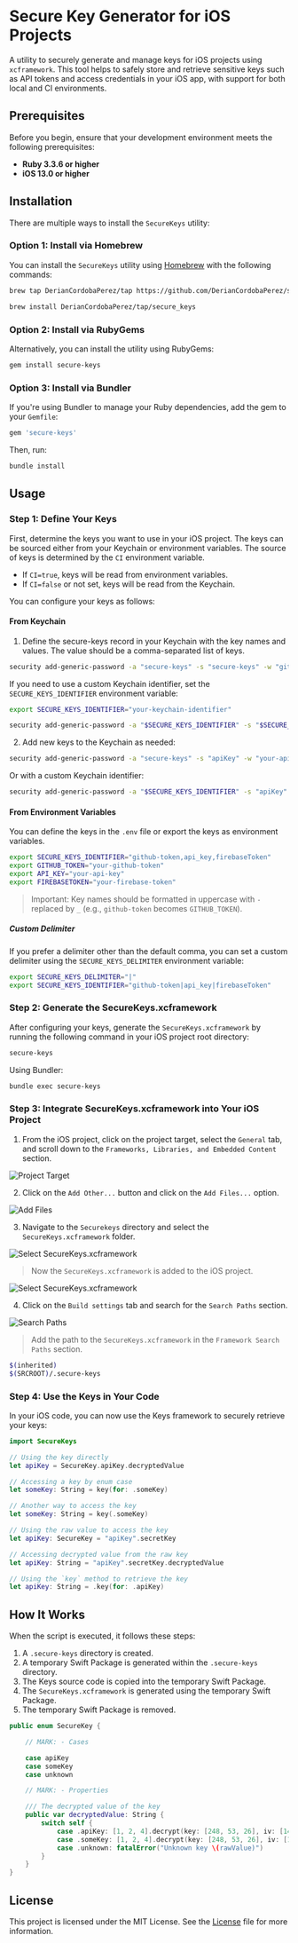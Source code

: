 # Secure Key Generator for iOS Projects

A utility to securely generate and manage keys for iOS projects using `xcframework`. This tool helps to safely store and retrieve sensitive keys such as API tokens and access credentials in your iOS app, with support for both local and CI environments.

## Prerequisites

Before you begin, ensure that your development environment meets the following prerequisites:

- **Ruby 3.3.6 or higher**
- **iOS 13.0 or higher**

## Installation

There are multiple ways to install the `SecureKeys` utility:

### Option 1: Install via Homebrew

You can install the `SecureKeys` utility using [Homebrew](https://brew.sh/) with the following commands:

```bash
brew tap DerianCordobaPerez/tap https://github.com/DerianCordobaPerez/secure-keys-generator

brew install DerianCordobaPerez/tap/secure_keys
```

### Option 2: Install via RubyGems

Alternatively, you can install the utility using RubyGems:

```bash
gem install secure-keys
```

### Option 3: Install via Bundler

If you're using Bundler to manage your Ruby dependencies, add the gem to your `Gemfile`:

```bash
gem 'secure-keys'
```

Then, run:

```bash
bundle install
```

## Usage

### Step 1: Define Your Keys

First, determine the keys you want to use in your iOS project. The keys can be sourced either from your Keychain or environment variables. The source of keys is determined by the `CI` environment variable.

- If `CI=true`, keys will be read from environment variables.
- If `CI=false` or not set, keys will be read from the Keychain.

You can configure your keys as follows:

#### From Keychain

1. Define the secure-keys record in your Keychain with the key names and values. The value should be a comma-separated list of keys.

```bash
security add-generic-password -a "secure-keys" -s "secure-keys" -w "githubToken,apiKey"
```

If you need to use a custom Keychain identifier, set the `SECURE_KEYS_IDENTIFIER` environment variable:

```bash
export SECURE_KEYS_IDENTIFIER="your-keychain-identifier"

security add-generic-password -a "$SECURE_KEYS_IDENTIFIER" -s "$SECURE_KEYS_IDENTIFIER" -w "githubToken,apiKey"
```

2. Add new keys to the Keychain as needed:

```bash
security add-generic-password -a "secure-keys" -s "apiKey" -w "your-api-key"
```

Or with a custom Keychain identifier:

```bash
security add-generic-password -a "$SECURE_KEYS_IDENTIFIER" -s "apiKey" -w "your-api-key"
```

#### From Environment Variables

You can define the keys in the `.env` file or export the keys as environment variables.

```bash
export SECURE_KEYS_IDENTIFIER="github-token,api_key,firebaseToken"
export GITHUB_TOKEN="your-github-token"
export API_KEY="your-api-key"
export FIREBASETOKEN="your-firebase-token"
```

> Important: Key names should be formatted in uppercase with `-` replaced by `_` (e.g., `github-token` becomes `GITHUB_TOKEN`).

##### Custom Delimiter

If you prefer a delimiter other than the default comma, you can set a custom delimiter using the `SECURE_KEYS_DELIMITER` environment variable:

```bash
export SECURE_KEYS_DELIMITER="|"
export SECURE_KEYS_IDENTIFIER="github-token|api_key|firebaseToken"
```

### Step 2: Generate the SecureKeys.xcframework

After configuring your keys, generate the `SecureKeys.xcframework` by running the following command in your iOS project root directory:

```bash
secure-keys
```

Using Bundler:

```bash
bundle exec secure-keys
```

### Step 3: Integrate SecureKeys.xcframework into Your iOS Project

1. From the iOS project, click on the project target, select the `General` tab, and scroll down to the `Frameworks, Libraries, and Embedded Content` section.

![Project Target](https://deriancordobaperez.github.io/secure-keys-generator/assets/add-xcframework-to-ios-project/first-step.png)

2. Click on the `Add Other...` button and click on the `Add Files...` option.

![Add Files](https://deriancordobaperez.github.io/secure-keys-generator/assets/add-xcframework-to-ios-project/second-step.png)

3. Navigate to the `Securekeys` directory and select the `SecureKeys.xcframework` folder.

![Select SecureKeys.xcframework](https://deriancordobaperez.github.io/secure-keys-generator/assets/add-xcframework-to-ios-project/third-step.png)

> Now the `SecureKeys.xcframework` is added to the iOS project.

![Select SecureKeys.xcframework](https://deriancordobaperez.github.io/secure-keys-generator/assets/add-xcframework-to-ios-project/third-step-result.png)

4. Click on the `Build settings` tab and search for the `Search Paths` section.

![Search Paths](https://deriancordobaperez.github.io/secure-keys-generator/assets/add-xcframework-to-ios-project/fourth-step.png)

> Add the path to the `SecureKeys.xcframework` in the `Framework Search Paths` section.

```bash
$(inherited)
$(SRCROOT)/.secure-keys
```

### Step 4: Use the Keys in Your Code

In your iOS code, you can now use the Keys framework to securely retrieve your keys:

```swift
import SecureKeys

// Using the key directly
let apiKey = SecureKey.apiKey.decryptedValue

// Accessing a key by enum case
let someKey: String = key(for: .someKey)

// Another way to access the key
let someKey: String = key(.someKey)

// Using the raw value to access the key
let apiKey: SecureKey = "apiKey".secretKey

// Accessing decrypted value from the raw key
let apiKey: String = "apiKey".secretKey.decryptedValue

// Using the `key` method to retrieve the key
let apiKey: String = .key(for: .apiKey)
```

## How It Works

When the script is executed, it follows these steps:

1. A `.secure-keys` directory is created.
2. A temporary Swift Package is generated within the `.secure-keys` directory.
3. The Keys source code is copied into the temporary Swift Package.
4. The `SecureKeys.xcframework` is generated using the temporary Swift Package.
5. The temporary Swift Package is removed.

```swift
public enum SecureKey {

    // MARK: - Cases

    case apiKey
    case someKey
    case unknown

    // MARK: - Properties

    /// The decrypted value of the key
    public var decryptedValue: String {
        switch self {
            case .apiKey: [1, 2, 4].decrypt(key: [248, 53, 26], iv: [148, 55, 47], tag: [119, 81])
            case .someKey: [1, 2, 4].decrypt(key: [248, 53, 26], iv: [148, 55, 47], tag: [119, 81])
            case .unknown: fatalError("Unknown key \(rawValue)")
        }
    }
}
```

## License

This project is licensed under the MIT License. See the [License](LICENSE) file for more information.
